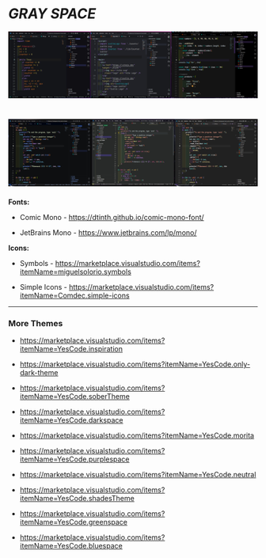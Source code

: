 # ***GRAY SPACE***

<!--###  Gray Space
![This is an image](https://github.com/yesomac/grayspace/blob/master/img/space-gray.png?raw=true)

### Gray Space II
![This is an image](https://github.com/yesomac/grayspace/blob/master/img/grayII.png?raw=true)

### Gray Space III
![This is an image](https://github.com/yesomac/grayspace/blob/master/img/space-gray-III.png?raw=true)

### Gray Space IV
![This is an image](https://github.com/yesomac/grayspace/blob/master/img/space-gray-IV.png?raw=true)

### Gray Space Black
![This is an image](https://github.com/yesomac/grayspace/blob/master/img/grayspace_black.png?raw=true)



### Deep Gray Space 
![This is an image](https://github.com/yesomac/grayspace/blob/master/img/space-gray-deep.png?raw=true)

### Space Gray Morita 
![This is an image](https://github.com/yesomac/grayspace/blob/master/img/space-gray-morita.png?raw=true)

### Space Gray Morita 14
![This is an image](https://github.com/yesomac/grayspace/blob/master/img/grayspacemorita14.png?raw=true)

###  Gray Sober
![This is an image](https://github.com/yesomac/grayspace/blob/master/img/space-gray-sober.png?raw=true)-->

![This is an image](https://github.com/yesomac/grayspace/blob/master/img/img/sg_1.jpg?raw=true)

# 

![This is an image](https://github.com/yesomac/grayspace/blob/master/img/img/sg_2.jpg?raw=true)
---

**Fonts:** 

  * Comic Mono - https://dtinth.github.io/comic-mono-font/

  * JetBrains Mono - https://www.jetbrains.com/lp/mono/

**Icons:** 
  * Symbols - https://marketplace.visualstudio.com/items?itemName=miguelsolorio.symbols

  * Simple Icons - https://marketplace.visualstudio.com/items?itemName=Comdec.simple-icons

---
### More Themes

* https://marketplace.visualstudio.com/items?itemName=YesCode.inspiration

* https://marketplace.visualstudio.com/items?itemName=YesCode.only-dark-theme

* https://marketplace.visualstudio.com/items?itemName=YesCode.soberTheme

* https://marketplace.visualstudio.com/items?itemName=YesCode.darkspace

* https://marketplace.visualstudio.com/items?itemName=YesCode.morita

* https://marketplace.visualstudio.com/items?itemName=YesCode.purplespace

* https://marketplace.visualstudio.com/items?itemName=YesCode.neutral

* https://marketplace.visualstudio.com/items?itemName=YesCode.shadesTheme

* https://marketplace.visualstudio.com/items?itemName=YesCode.greenspace

* https://marketplace.visualstudio.com/items?itemName=YesCode.bluespace